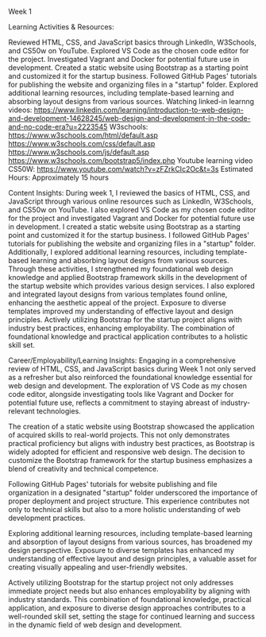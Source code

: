 Week 1

Learning Activities & Resources:

Reviewed HTML, CSS, and JavaScript basics through LinkedIn, W3Schools, and CS50w on YouTube.
Explored VS Code as the chosen code editor for the project.
Investigated Vagrant and Docker for potential future use in development.
Created a static website using Bootstrap as a starting point and customized it for the startup business.
Followed GitHub Pages' tutorials for publishing the website and organizing files in a "startup" folder.
Explored additional learning resources, including template-based learning and absorbing layout designs from various sources.
Watching linked-in learnng videos:
https://www.linkedin.com/learning/introduction-to-web-design-and-development-14628245/web-design-and-development-in-the-code-and-no-code-era?u=2223545
W3schools:
https://www.w3schools.com/html/default.asp https://www.w3schools.com/css/default.asp https://www.w3schools.com/js/default.asp https://www.w3schools.com/bootstrap5/index.php
Youtube learning video CS50W:
https://www.youtube.com/watch?v=zFZrkCIc2Oc&t=3s
Estimated Hours: Approximately 15 hours

Content Insights:
During week 1, I reviewed the basics of HTML, CSS, and JavaScript through various online resources such as LinkedIn, W3Schools, and CS50w on YouTube. I also explored VS Code as my chosen code editor for the project and investigated Vagrant and Docker for potential future use in development. I created a static website using Bootstrap as a starting point and customized it for the startup business. I followed GitHub Pages' tutorials for publishing the website and organizing files in a "startup" folder. Additionally, I explored additional learning resources, including template-based learning and absorbing layout designs from various sources. Through these activities, I strengthened my foundational web design knowledge and applied Bootstrap framework skills in the development of the startup website which provides various design services. I also explored and integrated layout designs from various templates found online, enhancing the aesthetic appeal of the project. Exposure to diverse templates improved my understanding of effective layout and design principles. Actively utilizing Bootstrap for the startup project aligns with industry best practices, enhancing employability. The combination of foundational knowledge and practical application contributes to a holistic skill set.

Career/Employability/Learning Insights:
Engaging in a comprehensive review of HTML, CSS, and JavaScript basics during Week 1 not only served as a refresher but also reinforced the foundational knowledge essential for web design and development. The exploration of VS Code as my chosen code editor, alongside investigating tools like Vagrant and Docker for potential future use, reflects a commitment to staying abreast of industry-relevant technologies.

The creation of a static website using Bootstrap showcased the application of acquired skills to real-world projects. This not only demonstrates practical proficiency but aligns with industry best practices, as Bootstrap is widely adopted for efficient and responsive web design. The decision to customize the Bootstrap framework for the startup business emphasizes a blend of creativity and technical competence.

Following GitHub Pages' tutorials for website publishing and file organization in a designated "startup" folder underscored the importance of proper deployment and project structure. This experience contributes not only to technical skills but also to a more holistic understanding of web development practices.

Exploring additional learning resources, including template-based learning and absorption of layout designs from various sources, has broadened my design perspective. Exposure to diverse templates has enhanced my understanding of effective layout and design principles, a valuable asset for creating visually appealing and user-friendly websites.

Actively utilizing Bootstrap for the startup project not only addresses immediate project needs but also enhances employability by aligning with industry standards. This combination of foundational knowledge, practical application, and exposure to diverse design approaches contributes to a well-rounded skill set, setting the stage for continued learning and success in the dynamic field of web design and development.
